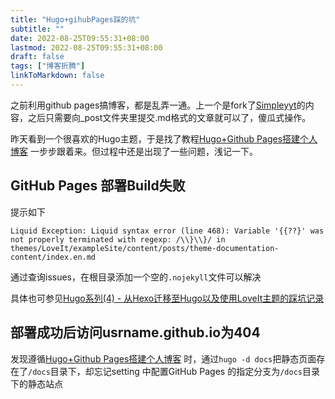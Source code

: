 ```yaml
---
title: "Hugo+gihubPages踩的坑"
subtitle: ""
date: 2022-08-25T09:55:31+08:00
lastmod: 2022-08-25T09:55:31+08:00
draft: false
tags: ["博客折腾"]
linkToMarkdown: false
---
```

   
      
之前利用github pages搞博客，都是乱弄一通。上一个是fork了[Simpleyyt](https://github.com/Simpleyyt/jekyll-theme-next)的内容，之后只需要向_post文件夹里提交.md格式的文章就可以了，傻瓜式操作。   
   
昨天看到一个很喜欢的Hugo主题，于是找了教程[Hugo+Github Pages搭建个人博客](https://shangzg.top/zh-cn/2021-09-14-hugo-github-pages-build-a-personal-blog/#%E6%9E%84%E5%BB%BA%E9%9D%99%E6%80%81%E9%A1%B5%E9%9D%A2) 一步步跟着来。但过程中还是出现了一些问题，浅记一下。

## GitHub Pages 部署Build失败
提示如下
   
`Liquid Exception: Liquid syntax error (line 468): Variable '{{??}' was not properly terminated with regexp: /\\}\\}/ in themes/LoveIt/exampleSite/content/posts/theme-documentation-content/index.en.md`
   
通过查询issues，在根目录添加一个空的`.nojekyll`文件可以解决   
   
具体也可参见[Hugo系列(4) - 从Hexo迁移至Hugo以及使用LoveIt主题的踩坑记录](https://lewky.cn/posts/hugo-4.html/#%E8%BF%9C%E7%A8%8B%E9%83%A8%E7%BD%B2%E5%88%B0github-pages%E5%90%8Ebuild%E5%A4%B1%E8%B4%A5)

## 部署成功后访问usrname.github.io为404
发现遵循[Hugo+Github Pages搭建个人博客](https://shangzg.top/zh-cn/2021-09-14-hugo-github-pages-build-a-personal-blog/#%E6%9E%84%E5%BB%BA%E9%9D%99%E6%80%81%E9%A1%B5%E9%9D%A2) 时，通过`hugo -d docs`把静态页面存在了`/docs`目录下，却忘记setting 中配置GitHub Pages 的指定分支为`/docs`目录下的静态站点
